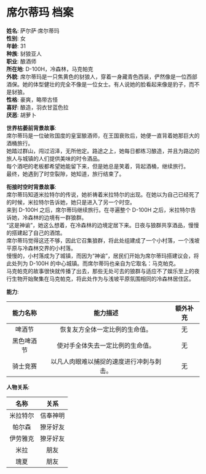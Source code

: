 # 席尔蒂玛 档案

**姓名**: 萨尔萨·席尔蒂玛  
**性别**: 女  
**年龄**: 31  
**种族**: 豺狼亚人  
**职业**: 酿酒师  
**所在地**: D-100H，冷森林，马克帕克  
**外貌**: 席尔蒂玛是一只焦黄色的豺狼人，穿着一身藏青色西装，俨然像是一位西部酒保。她的体型健壮的完全不像是一位女士。有人说她的脸看起来像是豹子，而不是豺狼。  
**性格**: 豪爽，略带古怪  
**喜好**: 酿造，羽衣甘蓝色拉  
**厌恶**: 胡萝卜  

**世界枯萎前背景故事**:  
席尔蒂玛是一位破败国度的皇室酿酒师，在王国衰败后，她便一直背着她那巨大的酒桶旅行。  
她踏过群山，闯过沼泽，无所他定。路途之上，她每日都练习酿造，并且为路边的旅人与城镇的人们提供美味的时令酒品。  
每个酒吧的老板都希望她能留下来，但是她总是笑着，背起酒桶，继续旅行。  
最终，她遇到了时空裂隙，她知道，旅行结束了。

**衔接时空时背景故事**:  
席尔蒂玛知道米拉特尔的传说，她祈祷着米拉特尔的出现。在她以为自己已经死了的时候，米拉特尔告诉她，她只是进入了另一个时空。  
来到 D-100H 之后，席尔蒂玛继续旅行。在寻遍整个 D-100H 之后，米拉特尔告诉她，冷森林的边境有一群狼群。  
“这是神谕”，她这么想着，在冷森林的边境定居下来。日夜与狼群共享酒品，慢慢的搭建起了自己的酒馆。  
席尔蒂玛觉得这还不够，因此它召集狼群，将此处组建成了一个小村落，一个浅坡平原与冷森林交界的小村落。  
慢慢的，小村落成为了城镇，而因为“神谕”，居民们开始为席尔蒂玛搭建议会，将此处列为 D-100H 的中心城镇。而席尔蒂玛也亲自为它取名：马克帕克。  
马克帕克的故事很快就传播了出去，那些无处可去的狼群与适应不了娱乐至上的夜行生物开始聚集在马克帕克，将此处作为与浅坡平原氛围相同的冷森林居住区。

**能力**:

|能力名称|能力描述|额外补充|
|:---:|:---:|:---:|
|啤酒节|恢复友方全体一定比例的生命值。|无|
|黑色啤酒节|使对手全体失去一定比例的生命值。|无|
|骑士竞赛|以凡人肉眼难以捕捉的速度进行冲刺与刺击。|无|

**人物关系**:

|名称|关系|
|:---:|:---:|
|米拉特尔|信奉神明|
|帕尔森|獠牙好友|
|伊劳雅克|獠牙好友|
|米拉|朋友|
|瑰夏|朋友|

